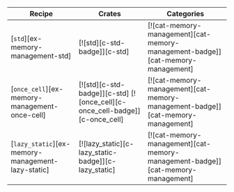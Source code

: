 | Recipe | Crates | Categories |
|--------|--------|------------|
| [`std`][ex-memory-management-std] | [![std][c-std-badge]][c-std] | [![cat-memory-management][cat-memory-management-badge]][cat-memory-management] |
| [`once_cell`][ex-memory-management-once-cell] | [![std][c-std-badge]][c-std] [![once_cell][c-once_cell-badge]][c-once_cell] | [![cat-memory-management][cat-memory-management-badge]][cat-memory-management] |
| [`lazy_static`][ex-memory-management-lazy-static] | [![lazy_static][c-lazy_static-badge]][c-lazy_static] | [![cat-memory-management][cat-memory-management-badge]][cat-memory-management] |
